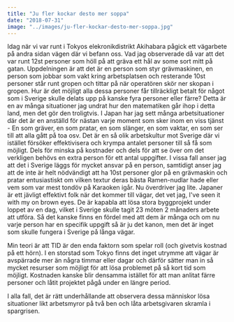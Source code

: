```yaml
---
title: "Ju fler kockar desto mer soppa"
date: "2018-07-31"
image: "../images/ju-fler-kockar-desto-mer-soppa.jpg"
---
```


Idag när vi var runt i Tokyos elekronikdistrikt Akihabara pågick ett
vägarbete på andra sidan vägen där vi befann oss. Vad jag observerade
då var att det var runt 12st personer som höll på att gräva ett hål av
some sort mitt på gatan. Uppdelningen är att det är en person som styr
grävmaskinen, en person som jobbar som vakt kring arbetsplatsen och
resterande 10st personer står runt gropen och tittar på när operatören
skör ner skopan i gropen. Hur är det möjligt alla dessa personer får
tillräckligt betalt för något som i Sverige skulle delats upp på
kanske fyra personer eller färre? Detta är en av många situationer jag
undrat hur den matematiken går ihop i detta land, men det gör den
troligtvis. I Japan har jag sett många arbetsituationer där det är en
anställd för nästan varje moment som sker inom en viss tjänst - En som
gräver, en som pratar, en som slänger, en som vaktar, en som ser till
att alla gått på toa osv. Det är en så olik arbetskultur mot Sverige
där vi istället försöker effektivisera och krympa antalet personer
till så få som möjligt. Dels för minska på kostnader och dels för att
se över om det verkligen behövs en extra person för ett antal
uppgifter. I vissa fall anser jag att det i Sverige läggs för mycket
ansvar på en person, samtidigt anser jag att de inte är helt
nödvändigt att ha 10st personer glor på en grävmaskin och pratar
entusiastiskt om vilken textur deras bästa Ramen-nudlar hade eller vem
som var mest tondöv på Karaoken igår. Nu överdriver jag lite. Japaner
är ett jävligt effektivt folk när det kommer till vägar, det vet jag,
I've seen it with my on brown eyes. De är kapabla att lösa stora
byggprojekt under loppet av en dag, vilket i Sverige skulle tagit 23
möten 2 månaders arbete att utföra. Så det kanske finns en fördel med
att dem är många och om nu varje person har en specifik uppgift så är
ju det kanon, men det är inget som skulle fungera i Sverige på långa
vägar.

Min teori är att TID är den enda faktorn som spelar roll (och givetvis
kostnad på ett hörn). I en storstad som Tokyo finns det inget utrymme
att vägar är avspärrade mer än några timmar eller dagar och därför
sätter man in så mycket resurser som möjligt för att lösa problemet på
så kort tid som möjligt. Kostnaden kanske blir densamma istället för
att man anlitat färre personer och låtit projektet pågå under en
längre period.

I alla fall, det är rätt underhållande att observera dessa människor
lösa situationer likt arbetsmyror på två ben och låta arbetsgivaren
skramla i spargrisen.
